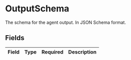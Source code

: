 # OutputSchema

The schema for the agent output. In JSON Schema format.


## Fields

| Field       | Type        | Required    | Description |
| ----------- | ----------- | ----------- | ----------- |